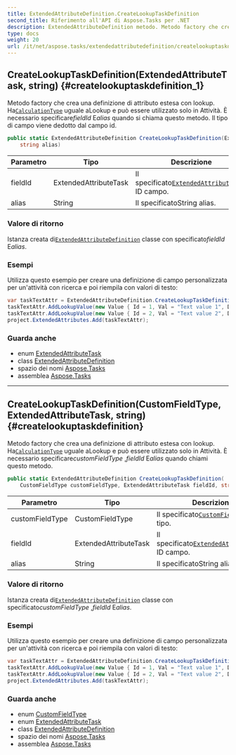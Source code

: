 ```yaml
---
title: ExtendedAttributeDefinition.CreateLookupTaskDefinition
second_title: Riferimento all'API di Aspose.Tasks per .NET
description: ExtendedAttributeDefinition metodo. Metodo factory che crea una definizione di attributo estesa con lookup. HaCalculationType uguale aLookup e può essere utilizzato solo in Attività. È necessario specificarefieldId Ealias quando si chiama questo metodo. Il tipo di campo viene dedotto dal campo id.
type: docs
weight: 20
url: /it/net/aspose.tasks/extendedattributedefinition/createlookuptaskdefinition/
---
```

## CreateLookupTaskDefinition(ExtendedAttributeTask, string) {#createlookuptaskdefinition_1}

Metodo factory che crea una definizione di attributo estesa con lookup. Ha[`CalculationType`](../calculationtype/) uguale aLookup e può essere utilizzato solo in Attività. È necessario specificare*fieldId* E*alias* quando si chiama questo metodo. Il tipo di campo viene dedotto dal campo id.

```csharp
public static ExtendedAttributeDefinition CreateLookupTaskDefinition(ExtendedAttributeTask fieldId, 
    string alias)
```

| Parametro | Tipo | Descrizione |
| --- | --- | --- |
| fieldId | ExtendedAttributeTask | Il specificato[`ExtendedAttributeTask`](../../extendedattributetask/) ID campo. |
| alias | String | Il specificatoString alias. |

### Valore di ritorno

Istanza creata di[`ExtendedAttributeDefinition`](../) classe con specificato*fieldId* E*alias*.

### Esempi

Utilizza questo esempio per creare una definizione di campo personalizzata per un'attività con ricerca e poi riempila con valori di testo:

```csharp
var taskTextAttr = ExtendedAttributeDefinition.CreateLookupTaskDefinition(ExtendedAttributeTask.Text27, "My custom field");
taskTextAttr.AddLookupValue(new Value { Id = 1, Val = "Text value 1", Description = "Text value description 1" });
taskTextAttr.AddLookupValue(new Value { Id = 2, Val = "Text value 2", Description = "Text value description 2" });
project.ExtendedAttributes.Add(taskTextAttr);
```

### Guarda anche

* enum [ExtendedAttributeTask](../../extendedattributetask/)
* class [ExtendedAttributeDefinition](../)
* spazio dei nomi [Aspose.Tasks](../../extendedattributedefinition/)
* assemblea [Aspose.Tasks](../../../)

---

## CreateLookupTaskDefinition(CustomFieldType, ExtendedAttributeTask, string) {#createlookuptaskdefinition}

Metodo factory che crea una definizione di attributo estesa con lookup. Ha[`CalculationType`](../calculationtype/) uguale aLookup e può essere utilizzato solo in Attività. È necessario specificare*customFieldType* ,*fieldId* E*alias* quando chiami questo metodo.

```csharp
public static ExtendedAttributeDefinition CreateLookupTaskDefinition(
    CustomFieldType customFieldType, ExtendedAttributeTask fieldId, string alias)
```

| Parametro | Tipo | Descrizione |
| --- | --- | --- |
| customFieldType | CustomFieldType | Il specificato[`CustomFieldType`](../../customfieldtype/) tipo. |
| fieldId | ExtendedAttributeTask | Il specificato[`ExtendedAttributeTask`](../../extendedattributetask/) ID campo. |
| alias | String | Il specificatoString alias. |

### Valore di ritorno

Istanza creata di[`ExtendedAttributeDefinition`](../) classe con specificato*customFieldType* ,*fieldId* E*alias*.

### Esempi

Utilizza questo esempio per creare una definizione di campo personalizzata per un'attività con ricerca e poi riempila con valori di testo:

```csharp
var taskTextAttr = ExtendedAttributeDefinition.CreateLookupTaskDefinition(CustomFieldType.Text, ExtendedAttributeTask.Text27, "My custom field");
taskTextAttr.AddLookupValue(new Value { Id = 1, Val = "Text value 1", Description = "Text value description 1" });
taskTextAttr.AddLookupValue(new Value { Id = 2, Val = "Text value 2", Description = "Text value description 2" });
project.ExtendedAttributes.Add(taskTextAttr);
```

### Guarda anche

* enum [CustomFieldType](../../customfieldtype/)
* enum [ExtendedAttributeTask](../../extendedattributetask/)
* class [ExtendedAttributeDefinition](../)
* spazio dei nomi [Aspose.Tasks](../../extendedattributedefinition/)
* assemblea [Aspose.Tasks](../../../)


